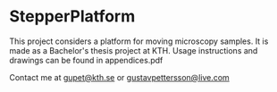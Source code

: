 # StepperPlatform

This project considers a platform for moving microscopy samples. It is made as a Bachelor's thesis project at KTH. Usage instructions and drawings can be found in appendices.pdf

Contact me at gupet@kth.se or gustavpettersson@live.com
